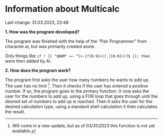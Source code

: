 # Information about Multicalc

Last change: 31.03.2023, 22:48



**1. How was the program developed?**

The program was finished with the help of the "Pair Programmer" from character.ai, but was primarily created alone.

Only things like `if ! [[ "$NUM" =~ ^[+-]?[0-9]+([.][0-9]+)?$ ]]; then` were then added by AI.

**2. How does the program work?**

The program first asks the user how many numbers he wants to add up. The user has no limit [^1].
Then it checks if the user has entered a positive number. If so, the program goes to the primary function.
It now asks the user for the numbers to add up, using a FOR loop that goes through until the desired set of numbers to add up is reached.
Then it asks the user for the desired calculation type, using a standard shell calculation it then calculates the result.

[^1]: Will come in a new update, but as of 03/31/2023 this function is not yet available.

